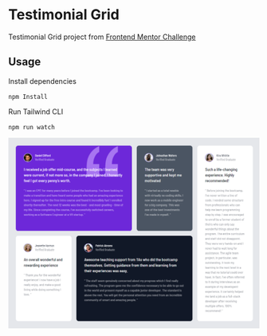 # Testimonial Grid

Testimonial Grid project from [Frontend Mentor Challenge](https://www.frontendmentor.io/challenges/testimonials-grid-section-Nnw6J7Un7)

## Usage

Install dependencies

```
npm Install
```

Run Tailwind CLI

```
npm run watch
```

![Alt text](images/testimonial-grid.png)
